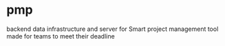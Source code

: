 # pmp

backend data infrastructure and server for Smart project management tool made for teams to meet their deadline

